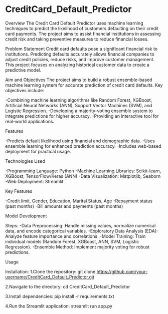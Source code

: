 # CreditCard_Default_Predictor

Overview
The Credit Card Default Predictor uses machine learning techniques to predict the likelihood of customers defaulting on their credit card payments. The project aims to assist financial institutions in assessing credit risk and taking preventive measures to reduce financial losses.

Problem Statement
Credit card defaults pose a significant financial risk to institutions. Predicting defaults accurately allows financial companies to adjust credit policies, reduce risks, and improve customer management. This project focuses on analyzing historical customer data to create a predictive model.

Aim and Objectives
The project aims to build a robust ensemble-based machine learning system for accurate prediction of credit card defaults. Key objectives include:

-Combining machine learning algorithms like Random Forest, XGBoost, Artificial Neural Networks (ANN), Support Vector Machines (SVM), and Logistic Regression.
-Developing a majority-voting ensemble system to integrate predictions for higher accuracy.
-Providing an interactive tool for real-world applications.

Features

-Predicts default likelihood using financial and demographic data.
-Uses ensemble learning for enhanced prediction accuracy.
-Includes web-based deployment for practical usage.

Technologies Used

-Programming Language: Python
-Machine Learning Libraries: Scikit-learn, XGBoost, TensorFlow/Keras (ANN)
-Data Visualization: Matplotlib, Seaborn
-Web Deployment: Streamlit

Key Features

-Credit limit, Gender, Education, Marital Status, Age
-Repayment status (past months)
-Bill amounts and payments (past months)

Model Development

Steps:
-Data Preprocessing: Handle missing values, normalize numerical data, and encode categorical variables.
-Exploratory Data Analysis (EDA): Analyze feature importance and correlations.
-Model Training: Train individual models (Random Forest, XGBoost, ANN, SVM, Logistic Regression).
-Ensemble Method: Implement majority voting for robust predictions.

Usage

Installation:
1.Clone the repository:
git clone https://github.com/your-username/CreditCard_Default_Predictor.git

2.Navigate to the directory:
cd CreditCard_Default_Predictor

3.Install dependencies:
pip install -r requirements.txt

4.Run the Streamlit application:
streamlit run app.py



